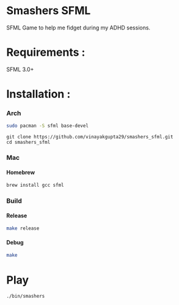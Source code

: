 # Smashers SFML
SFML Game to help me fidget during my ADHD sessions.

# Requirements :

SFML 3.0+

# Installation :

### Arch

```bash
sudo pacman -S sfml base-devel
```

```code
git clone https://github.com/vinayakgupta29/smashers_sfml.git
cd smashers_sfml
```

### Mac 

#### Homebrew

```zsh
brew install gcc sfml
```
### Build 

#### Release 
```zsh
make release
```
#### Debug
```zsh
make
```

# Play

```bash
./bin/smashers

```
